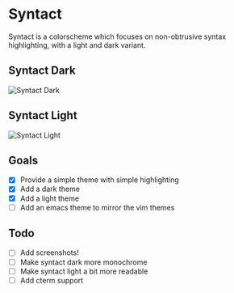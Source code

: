 # Syntact
Syntact is a colorscheme which focuses on non-obtrusive syntax highlighting, with a light and dark variant.
## Syntact Dark
![Syntact Dark](./screenshots/syntact_dark.png "Syntact Dark") 
## Syntact Light
![Syntact Light](./screenshots/syntact_light.png "Syntact Dark") 
## Goals
- [x] Provide a simple theme with simple highlighting
- [x] Add a dark theme
- [x] Add a light theme
- [ ] Add an emacs theme to mirror the vim themes

## Todo
- [ ] Add screenshots!
- [ ] Make syntact dark more monochrome
- [ ] Make syntact light a bit more readable
- [ ] Add cterm support
